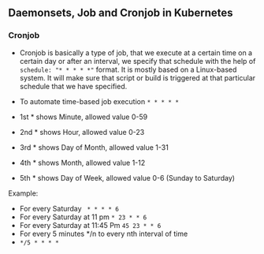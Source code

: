 ## Daemonsets, Job and Cronjob in Kubernetes

### Cronjob

-  Cronjob is basically a type of job, that we execute at a certain time on a certain day or after an interval, we specify that schedule with the help of ``` schedule: "* * * * *" ``` format. It is mostly based on a Linux-based system. It will make sure that script or build is triggered at that particular schedule that we have specified.

- To automate time-based job execution
``` * * * * * ```
- 1st * shows Minute, allowed value 0-59
- 2nd * shows Hour, allowed value 0-23
- 3rd * shows Day of Month, allowed value 1-31
- 4th * shows Month, allowed value 1-12
- 5th * shows Day of Week, allowed value 0-6 (Sunday to Saturday)

Example: 
- For every Saturday
``` * * * * 6```
- For every Saturday at 11 pm
```* 23 * * 6```
- For every Saturday at 11:45 Pm
```45 23 * * 6```
- For every 5 minutes */n to every nth interval of time
- ```*/5 * * * *```
